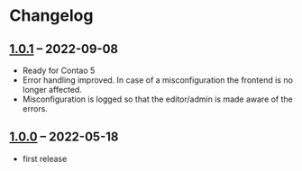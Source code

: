 # Changelog

## [1.0.1](https://github.com/pdir/klaro-consent-manager/tree/2.10.1) – 2022-09-08

- Ready for Contao 5
- Error handling improved. In case of a misconfiguration the frontend is no longer affected.
- Misconfiguration is logged so that the editor/admin is made aware of the errors.

## [1.0.0](https://github.com/pdir/klaro-consent-manager/tree/2.10.1) – 2022-05-18

- first release
